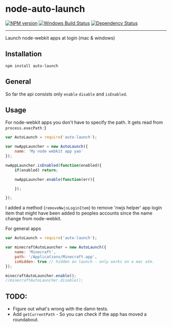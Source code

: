 node-auto-launch
==============

[![NPM version][npm-image]][npm-url] [![Windows Build Status][appveyor-image]][appveyor-url] [![Dependency Status][depstat-image]][depstat-url]

---

Launch node-webkit apps at login (mac & windows)

## Installation

`npm install auto-launch`

## General

So far the api consists only `enable` `disable` and `isEnabled`.

## Usage

For node-webkit apps you don't have to specify the path. It gets read from `process.execPath` :)

```javascript
var AutoLaunch = require('auto-launch');

var nwAppLauncher = new AutoLaunch({
	name: 'My node webkit app yao'
});

nwAppLauncher.isEnabled(function(enabled){
	if(enabled) return;

	nwAppLauncher.enable(function(err){

	});

});
```

I added a method (`removeNwjsLoginItem`) to remove 'nwjs helper' app login item that might have been added to peoples accounts since the name change from node-webkit.

For general apps

```javascript
var AutoLaunch = require('auto-launch');

var minecraftAutoLauncher = new AutoLaunch({
	name: 'Minecraft',
	path: '/Applications/Minecraft.app',
	isHidden: true // hidden on launch - only works on a mac atm.
});

minecraftAutoLauncher.enable();
//minecraftAutoLauncher.disable();
```

## TODO:

- Figure out what's wrong with the damn tests.
- Add `getCurrentPath` - So you can check if the app has moved a roundabout.


[npm-url]: https://npmjs.org/package/auto-launch
[npm-image]: http://img.shields.io/npm/v/auto-launch.svg?style=flat

[appveyor-url]: https://ci.appveyor.com/project/adam-lynch/node-auto-launch/branch/master
[appveyor-image]: https://ci.appveyor.com/api/projects/status/0sraxp65vrj2axc3/branch/master?svg=true

[depstat-url]: https://david-dm.org/teamwork/auto-launch
[depstat-image]: https://david-dm.org/teamwork/auto-launch.svg?style=flat